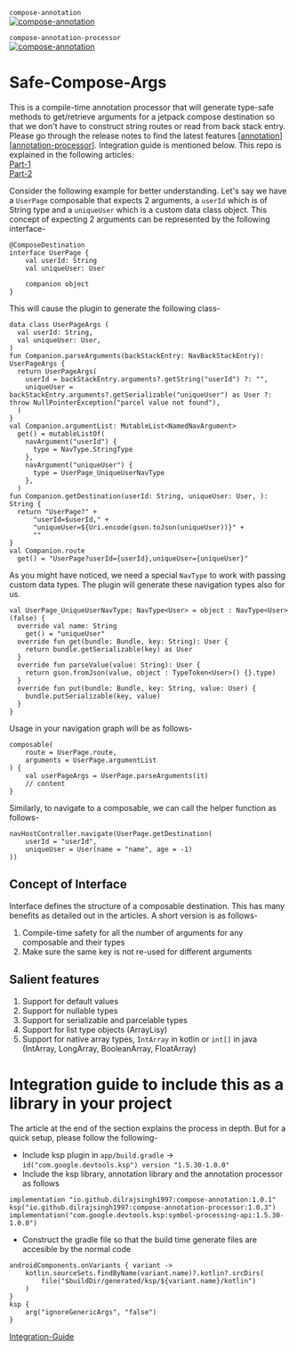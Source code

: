 `compose-annotation`    
[![compose-annotation](https://img.shields.io/badge/version-1.0.1-yellow.svg)](https://mvnrepository.com/artifact/io.github.dilrajsingh1997/compose-annotation)


`compose-annotation-processor`     
[![compose-annotation](https://img.shields.io/badge/version-1.0.3-green.svg)](https://mvnrepository.com/artifact/io.github.dilrajsingh1997/compose-annotation-processor)

# Safe-Compose-Args
This is a compile-time annotation processor that will generate type-safe methods to get/retrieve arguments for a jetpack compose destination so that we don't have to construct string routes or read from back stack entry. Please go through the release notes to find the latest features [[annotation](https://github.com/dilrajsingh1997/safe-compose-args/blob/main/AnnotationReleaseNotes.md)] [[annotation-processor](https://github.com/dilrajsingh1997/safe-compose-args/blob/main/AnnotationProcessorReleaseNotes.md)]. Integration guide is mentioned below. This repo is explained in the following articles: 
<br />
[Part-1](https://proandroiddev.com/safe-compose-arguments-an-improved-way-to-navigate-in-jetpack-compose-95c84722eec2)
<br />
[Part-2](https://proandroiddev.com/safe-compose-arguments-an-improved-way-to-navigate-in-jetpack-compose-part-2-218a6ae7a027)
<br />

Consider the following example for better understanding. Let's say we have a `UserPage` composable that expects 2 arguments, a `userId` which is of String type and a `uniqueUser` which is a custom data class object. This concept of expecting 2 arguments can be represented by the following interface-
```
@ComposeDestination
interface UserPage {
    val userId: String
    val uniqueUser: User

    companion object
}
```

This will cause the plugin to generate the following class-
```
data class UserPageArgs (
  val userId: String, 
  val uniqueUser: User, 
)
fun Companion.parseArguments(backStackEntry: NavBackStackEntry): UserPageArgs {
  return UserPageArgs(
    userId = backStackEntry.arguments?.getString("userId") ?: "", 
    uniqueUser = backStackEntry.arguments?.getSerializable("uniqueUser") as User ?: throw NullPointerException("parcel value not found"), 
  )
}
val Companion.argumentList: MutableList<NamedNavArgument> 
  get() = mutableListOf(
    navArgument("userId") {
      type = NavType.StringType
    },
    navArgument("uniqueUser") {
      type = UserPage_UniqueUserNavType
    },
  )
fun Companion.getDestination(userId: String, uniqueUser: User, ): String {
  return "UserPage?" + 
      "userId=$userId," + 
      "uniqueUser=${Uri.encode(gson.toJson(uniqueUser))}" + 
      ""
}
val Companion.route
  get() = "UserPage?userId={userId},uniqueUser={uniqueUser}"
```

As you might have noticed, we need a special `NavType` to work with passing custom data types. The plugin will generate these navigation types also for us.
```
val UserPage_UniqueUserNavType: NavType<User> = object : NavType<User>(false) {
  override val name: String
    get() = "uniqueUser"
  override fun get(bundle: Bundle, key: String): User {
    return bundle.getSerializable(key) as User
  }
  override fun parseValue(value: String): User {
    return gson.fromJson(value, object : TypeToken<User>() {}.type)
  }
  override fun put(bundle: Bundle, key: String, value: User) {
    bundle.putSerializable(key, value)
  }
}
```


Usage in your navigation graph will be as follows-
```
composable(
    route = UserPage.route,
    arguments = UserPage.argumentList
) {
    val userPageArgs = UserPage.parseArguments(it)
    // content
}
```

Similarly, to navigate to a composable, we can call the helper function as follows-
```
navHostController.navigate(UserPage.getDestination(
    userId = "userId", 
    uniqueUser = User(name = "name", age = -1)
))
```

## Concept of Interface
Interface defines the structure of a composable destination. This has many benefits as detailed out in the articles. A short version is as follows-
1. Compile-time safety for all the number of arguments for any composable and their types
2. Make sure the same key is not re-used for different arguments

## Salient features
1. Support for default values
2. Support for nullable types
3. Support for serializable and parcelable types
4. Support for list type objects (ArrayLisy<T>)
5. Support for native array types, `IntArray` in kotlin or `int[]` in java (IntArray, LongArray, BooleanArray, FloatArray)

# Integration guide to include this as a library in your project
The article at the end of the section explains the process in depth. But for a quick setup, please follow the following-
- Include ksp plugin in `app/build.gradle` -> `id("com.google.devtools.ksp") version "1.5.30-1.0.0"`
- Include the ksp library, annotation library and the annotation processor as follows
```
implementation "io.github.dilrajsingh1997:compose-annotation:1.0.1"
ksp("io.github.dilrajsingh1997:compose-annotation-processor:1.0.3")
implementation("com.google.devtools.ksp:symbol-processing-api:1.5.30-1.0.0")
```
- Construct the gradle file so that the build time generate files are accesible by the normal code
```
androidComponents.onVariants { variant ->
    kotlin.sourceSets.findByName(variant.name)?.kotlin?.srcDirs(
        file("$buildDir/generated/ksp/${variant.name}/kotlin")
    )
}
ksp {
    arg("ignoreGenericArgs", "false")
}
```
[Integration-Guide](https://proandroiddev.com/safe-compose-arguments-an-improved-way-to-navigate-in-jetpack-compose-part-3-2e5ab79b9a05)
